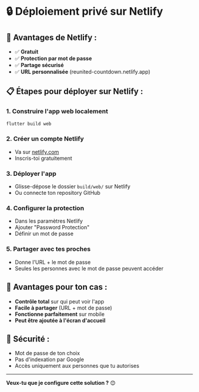 # 🔒 Déploiement privé sur Netlify

## 🎯 **Avantages de Netlify :**
- ✅ **Gratuit**
- ✅ **Protection par mot de passe**
- ✅ **Partage sécurisé**
- ✅ **URL personnalisée** (reunited-countdown.netlify.app)

## 📋 **Étapes pour déployer sur Netlify :**

### 1. **Construire l'app web localement**
```bash
flutter build web
```

### 2. **Créer un compte Netlify**
- Va sur [netlify.com](https://netlify.com)
- Inscris-toi gratuitement

### 3. **Déployer l'app**
- Glisse-dépose le dossier `build/web/` sur Netlify
- Ou connecte ton repository GitHub

### 4. **Configurer la protection**
- Dans les paramètres Netlify
- Ajouter "Password Protection"
- Définir un mot de passe

### 5. **Partager avec tes proches**
- Donne l'URL + le mot de passe
- Seules les personnes avec le mot de passe peuvent accéder

## 📱 **Avantages pour ton cas :**
- **Contrôle total** sur qui peut voir l'app
- **Facile à partager** (URL + mot de passe)
- **Fonctionne parfaitement** sur mobile
- **Peut être ajoutée à l'écran d'accueil**

## 🔐 **Sécurité :**
- Mot de passe de ton choix
- Pas d'indexation par Google
- Accès uniquement aux personnes que tu autorises

---

**Veux-tu que je configure cette solution ?** 😊
